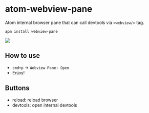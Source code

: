 # atom-webview-pane

Atom internal browser pane that can call devtools via `<webview/>` tag.

```
apm install webview-pane
```

![](http://i.gyazo.com/7e35bb7ab6c34c1f2d7e63a602a3c4dd.png)

## How to use

- `cmd+p` -> `Webview Pane: Open`
- Enjoy!

## Buttons

- reload: reload browser
- devtools: open internal devtools
